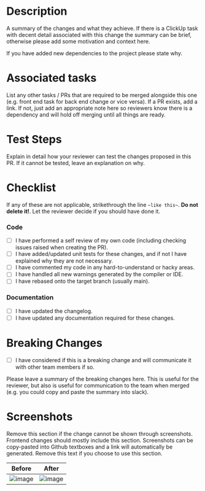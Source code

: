 # Description

A summary of the changes and what they achieve. If there is a ClickUp task with decent detail associated with this change the summary can be brief, otherwise please add some motivation and context here.

If you have added new dependencies to the project please state why.

# Associated tasks

List any other tasks / PRs that are required to be merged alongside this one (e.g. front end task for back end change or vice versa). If a PR exists, add a link. If not, just add an appropriate note here so reviewers know there is a dependency and will hold off merging until all things are ready.

# Test Steps

Explain in detail how your reviewer can test the changes proposed in this PR. If it cannot be tested, leave an explanation on why.

# Checklist

If any of these are not applicable, strikethrough the line `~like this~`. **Do not delete it!**. Let the reviewer decide if you should have done it.

### Code
- [ ] I have performed a self review of my own code (including checking issues raised when creating the PR).
- [ ] I have added/updated unit tests for these changes, and if not I have explained why they are not necessary.
- [ ] I have commented my code in any hard-to-understand or hacky areas.
- [ ] I have handled all new warnings generated by the compiler or IDE.
- [ ] I have rebased onto the target branch (usually main).

### Documentation
- [ ] I have updated the changelog.
- [ ] I have updated any documentation required for these changes.

# Breaking Changes
- [ ] I have considered if this is a breaking change and will communicate it with other team members if so.

Please leave a summary of the breaking changes here. This is useful for the reviewer, but also is useful for communication to the team when merged (e.g. you could copy and paste the summary into slack).

# Screenshots

Remove this section if the change cannot be shown through screenshots. Frontend changes should mostly include this section.
Screenshots can be copy-pasted into Github textboxes and a link will automatically be generated.
Remove this text if you choose to use this section.

| Before | After |
| --- | --- |
| ![image](image-link-here) | ![image](image-link-here) |
